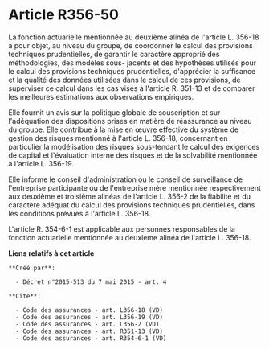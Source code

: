 # Article R356-50

La fonction actuarielle mentionnée au deuxième alinéa de l'article L. 356-18 a pour objet, au niveau du groupe, de coordonner
le calcul des provisions techniques prudentielles, de garantir le caractère approprié des méthodologies, des modèles sous-
jacents et des hypothèses utilisés pour le calcul des provisions techniques prudentielles, d'apprécier la suffisance et la
qualité des données utilisées dans le calcul de ces provisions, de superviser ce calcul dans les cas visés à l'article R.
351-13 et de comparer les meilleures estimations aux observations empiriques. 

Elle fournit un avis sur la politique globale de souscription et sur l'adéquation des dispositions prises en matière de
réassurance au niveau du groupe. Elle contribue à la mise en œuvre effective du système de gestion des risques mentionné à
l'article L. 356-18, concernant en particulier la modélisation des risques sous-tendant le calcul des exigences de capital et
l'évaluation interne des risques et de la solvabilité mentionnée à l'article L. 356-19. 

Elle informe le conseil d'administration ou le conseil de surveillance de l'entreprise participante ou de l'entreprise mère
mentionnée respectivement aux deuxième et troisième alinéas de l'article L. 356-2 de la fiabilité et du caractère adéquat du
calcul des provisions techniques prudentielles, dans les conditions prévues à l'article L. 356-18. 

L'article R. 354-6-1 est applicable aux personnes responsables de la fonction actuarielle mentionnée au deuxième alinéa de
l'article L. 356-18.

**Liens relatifs à cet article**

	**Créé par**:

	  - Décret n°2015-513 du 7 mai 2015 - art. 4

	**Cite**:

	  - Code des assurances - art. L356-18 (VD)
	  - Code des assurances - art. L356-19 (VD)
	  - Code des assurances - art. L356-2 (VD)
	  - Code des assurances - art. R351-13 (VD)
	  - Code des assurances - art. R354-6-1 (VD)
